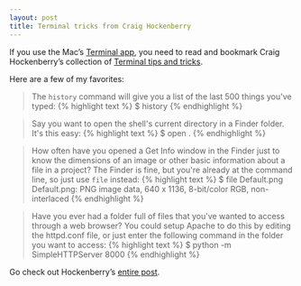 ```yaml
---
layout: post
title: Terminal tricks from Craig Hockenberry
---
```

If you use the Mac’s [Terminal app](http://en.wikipedia.org/wiki/Terminal_%28OS_X%29), you need to read and bookmark Craig Hockenberry’s collection of [Terminal tips and tricks](http://furbo.org/2014/09/03/the-terminal/).

Here are a few of my favorites:

> The `history` command will give you a list of the last 500 things you've typed:
{% highlight text %}
$ history
{% endhighlight %}

> Say you want to open the shell's current directory in a Finder folder. It's this easy:
{% highlight text %}
$ open .
{% endhighlight %}

> How often have you opened a Get Info window in the Finder just to know the dimensions of an image or other basic information about a file in a project? The Finder is fine, but you're already at the command line, so just use `file` instead:
{% highlight text %}
$ file Default.png
Default.png: PNG image data, 640 x 1136, 8-bit/color RGB, non-interlaced
{% endhighlight %}

> Have you ever had a folder full of files that you've wanted to access through a web browser? You could setup Apache to do this by editing the httpd.conf file, or just enter the following command in the folder you want to access:
{% highlight text %}
$ python -m SimpleHTTPServer 8000
{% endhighlight %}

Go check out Hockenberry’s [entire post](http://furbo.org/2014/09/03/the-terminal/).
